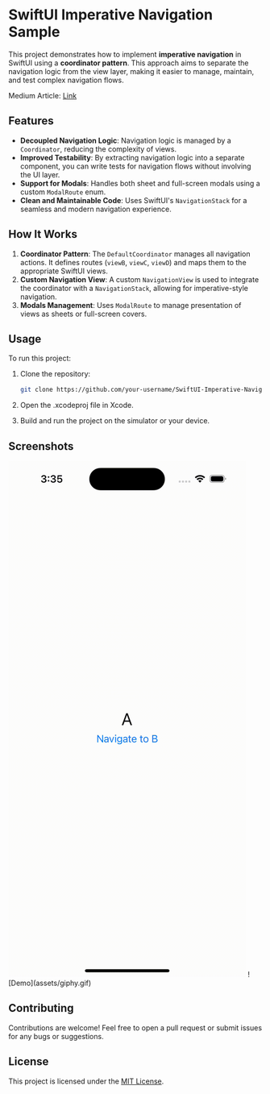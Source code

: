 # SwiftUI Imperative Navigation Sample

This project demonstrates how to implement **imperative navigation** in SwiftUI using a **coordinator pattern**. This approach aims to separate the navigation logic from the view layer, making it easier to manage, maintain, and test complex navigation flows.

Medium Article: [Link](https://medium.com/@ahmdmhasn/mastering-imperative-navigation-in-swiftui-with-a-coordinator-pattern-8a7e034b242d)

## Features

- **Decoupled Navigation Logic**: Navigation logic is managed by a `Coordinator`, reducing the complexity of views.
- **Improved Testability**: By extracting navigation logic into a separate component, you can write tests for navigation flows without involving the UI layer.
- **Support for Modals**: Handles both sheet and full-screen modals using a custom `ModalRoute` enum.
- **Clean and Maintainable Code**: Uses SwiftUI's `NavigationStack` for a seamless and modern navigation experience.

## How It Works

1. **Coordinator Pattern**: The `DefaultCoordinator` manages all navigation actions. It defines routes (`viewB`, `viewC`, `viewD`) and maps them to the appropriate SwiftUI views.
2. **Custom Navigation View**: A custom `NavigationView` is used to integrate the coordinator with a `NavigationStack`, allowing for imperative-style navigation.
3. **Modals Management**: Uses `ModalRoute` to manage presentation of views as sheets or full-screen covers.

## Usage

To run this project:

1. Clone the repository:
    ```bash
    git clone https://github.com/your-username/SwiftUI-Imperative-Navigation.git
    ```

2. Open the .xcodeproj file in Xcode.
3. Build and run the project on the simulator or your device.

## Screenshots

<img src="Screenshots/Sample.gif"/>
![Demo](assets/giphy.gif)

## Contributing
Contributions are welcome! Feel free to open a pull request or submit issues for any bugs or suggestions.

## License
This project is licensed under the [MIT License](https://opensource.org/license/mit).

